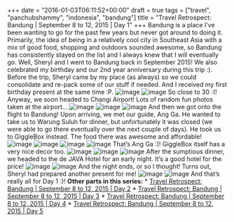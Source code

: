 +++
date = "2016-01-03T06:11:52+00:00"
draft = true
tags = ["travel", "panchubshammy", "indonesia", "bandung"]
title = "Travel Retrospect: Bandung | September 8 to 12, 2015 | Day 1"
+++
Bandung is a place I’ve been wanting to go for the past few years but never got around to doing it. Primarily, the idea of being in a relatively cool city in Southeast Asia with a mix of good food, shopping and outdoors sounded awesome, so Bandung has consistently stayed on the list and I always knew that I will eventually go. Well, Sheryl and I went to Bandung back in September 2015! We also celebrated my birthday and our 2nd year anniversary during this trip :).  Before the trip, Sheryl came by my place (as always) so we could consolidate and re-pack some of our stuff if needed. And I received my first birthday present at the same time :P. ![image](https://41.media.tumblr.com/f1ced820ec042062308bf6527b499714/tumblr_inline_nwgeegvw8V1qmqv19_540.jpg) ![image](https://41.media.tumblr.com/8d6c7f9a5d7398955dafef018a782847/tumblr_inline_nwgeex6BFf1qmqv19_540.jpg) So close to 30 :(! Anyway, we soon headed to Changi Airport! Lots of random fun photos taken at the airport... ![image](https://41.media.tumblr.com/391e335a72fb9c065f78efb7b322997d/tumblr_inline_o0d3ue0rHU1qmqv19_540.jpg) ![image](https://40.media.tumblr.com/63770a967ba724170fab19c5a50feaf4/tumblr_inline_o0d3v7jiT11qmqv19_540.jpg) ![image](https://41.media.tumblr.com/df15a2a59eafe0b9713d6e9d73f59d5b/tumblr_inline_o0d3w3tlRG1qmqv19_540.jpg) And then we got onto the flight to Bandung! Upon arriving, we met our guide, Ang Ga. He wanted to take us to Warung Suluh for dinner, but unfortunately it was closed (we were able to go there eventually over the next couple of days). He took us to GiggleBox instead. The food there was awesome and affordable! ![image](https://40.media.tumblr.com/0dd7ca0f6a0fccf801bfc5ac3840d37e/tumblr_inline_o0d4i0o8VA1qmqv19_540.jpg) ![image](https://41.media.tumblr.com/f98110e1f2ce8f1cbcc5c90db361a2fb/tumblr_inline_o0d4i94nhE1qmqv19_540.jpg) ![image](https://40.media.tumblr.com/4360f6eb070a0b603d4037670895e820/tumblr_inline_o0d4ilC1NM1qmqv19_540.jpg) ![image](https://41.media.tumblr.com/66d7cc02eb7edde5bc02933b695132db/tumblr_inline_o0d4ivNvva1qmqv19_540.jpg) That’s Ang Ga :)! GiggleBox itself has a very nice decor too. ![image](https://40.media.tumblr.com/7016206053590c927553222de8a985bc/tumblr_inline_o0d4mi4BTg1qmqv19_540.jpg) ![image](https://40.media.tumblr.com/ac7a0a573e35e00e8c4e6c89908d6310/tumblr_inline_o0d4n2ox3i1qmqv19_540.jpg) ![image](https://36.media.tumblr.com/9efb982abf358941feebf5cd2ea5ec4a/tumblr_inline_o0d4ndrmYt1qmqv19_540.jpg) After the sumptious dinner, we headed to the de JAVA Hotel for an early night. It’s a good hotel for the price! ![image](https://40.media.tumblr.com/b02b9331e64e2ebf36b1049c6aceb418/tumblr_inline_o0d4xhbBAB1qmqv19_540.jpg) ![image](https://41.media.tumblr.com/ac119b7a14165174ff04f59107576a69/tumblr_inline_o0d4xzjzCK1qmqv19_540.jpg) And the night ends, or so I thought! Turns out, Sheryl had prepared another present for me! ![image](https://40.media.tumblr.com/a9a75eb6e432531ad47456ef3b5ef913/tumblr_inline_o0d522AsNg1qmqv19_540.jpg) ![image](https://40.media.tumblr.com/813535f9a7959b43f6bb81233349d4c4/tumblr_inline_o0d52elY7y1qmqv19_540.jpg) And that’s really all for Day 1 :)! **Other parts in this series:** * [Travel Retrospect: Bandung | September 8 to 12, 2015 | Day 2](http://t.yc.sg/post/136519068456/travel-retrospect-bandung-september-8-to-12) * [Travel Retrospect: Bandung | September 8 to 12, 2015 | Day 3](http://t.yc.sg/post/136531949336/travel-retrospect-bandung-september-8-to-12) * [Travel Retrospect: Bandung | September 8 to 12, 2015 | Day 4](http://t.yc.sg/post/136535814966/travel-retrospect-bandung-september-8-to-12) * [Travel Retrospect: Bandung | September 8 to 12, 2015 | Day 5](http://t.yc.sg/post/136537170561/travel-retrospect-bandung-september-8-to-12)
